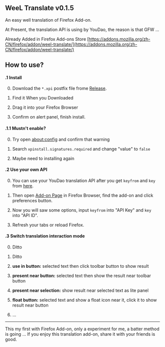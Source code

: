 ## WeeL Translate v0.1.5


An easy well translation of Firefox Add-on.

At Present, the translation API is using by YouDao, the reason is that GFW ...

Already Added in Firefox Add-ons Store
[https://addons.mozilla.org/zh-CN/firefox/addon/weel-translate/](https://addons.mozilla.org/zh-CN/firefox/addon/weel-translate/)

## How to use?

#### .1 Install

0. Download the `*.xpi` postfix file frome [Release](https://github.com/wallenweel/firefox-addon-weel-translate/releases).

0. Find it When you Downloaded

0. Drag it into your Firefox Browser

0. Confirm on alert panel, finish install.

#### .1.1 Mustn't enable?

0. Try open [about:config](about:config) and confirm that warning

0. Search `xpinstall.signatures.required` and change "value" to `false`

0. Maybe need to installing again

#### .2 Use your own API

0. You can use your YouDao translation API after you get `keyfrom` and `key` from [here](http://fanyi.youdao.com/openapi).

0. Then open [Add-on Page](about:addons) in Firefox Browser, find the add-on and click preferences button.

0. Now you will saw some options, input `keyfrom` into "API Key" and `key` into "API ID".

0. Refresh your tabs or reload Firefox.

#### .3 Switch translation interaction mode

0. Ditto

0. Ditto

0. **use in button:** selected text then click toolbar button to show result

0. **present near button:** selected text then show the result near toolbar button

0. **present near selection:** show result near selected text as lite panel

0. **float button:** selected text and show a float icon near it, click it to show result near button

0. ...

------

This my first with Firefox Add-on, only a experiment for me, a batter method is going ...
If you enjoy this translation add-on, share it with your friends is good.
